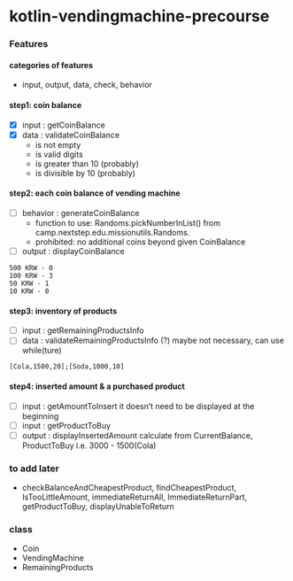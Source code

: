 # kotlin-vendingmachine-precourse

### Features
#### categories of features
- input, output, data, check, behavior

#### step1: coin balance
- [x] input : getCoinBalance
- [x] data : validateCoinBalance
  - is not empty
  - is valid digits
  - is greater than 10 (probably)
  - is divisible by 10 (probably)
#### step2: each coin balance of vending machine
- [ ] behavior : generateCoinBalance
  - function to use: Randoms.pickNumberInList() from camp.nextstep.edu.missionutils.Randoms.
  - prohibited: no additional coins beyond given CoinBalance
- [ ] output : displayCoinBalance
```
500 KRW - 0
100 KRW - 3
50 KRW - 1
10 KRW - 0
```
#### step3: inventory of products
- [ ] input : getRemainingProductsInfo
- [ ] data : validateRemainingProductsInfo (?)
maybe not necessary, can use while(ture)
```
[Cola,1500,20];[Soda,1000,10]
``` 
#### step4: inserted amount & a purchased product
- [ ] input : getAmountToInsert
it doesn’t need to be displayed at the beginning
- [ ] input : getProductToBuy
- [ ] output : displayInsertedAmount
calculate from CurrentBalance, ProductToBuy
i.e. 3000 - 1500(Cola)

### to add later
- checkBalanceAndCheapestProduct, findCheapestProduct, IsTooLittleAmount, immediateReturnAll, ImmediateReturnPart,  getProductToBuy, displayUnableToReturn

### class
- Coin 
- VendingMachine
- RemainingProducts
